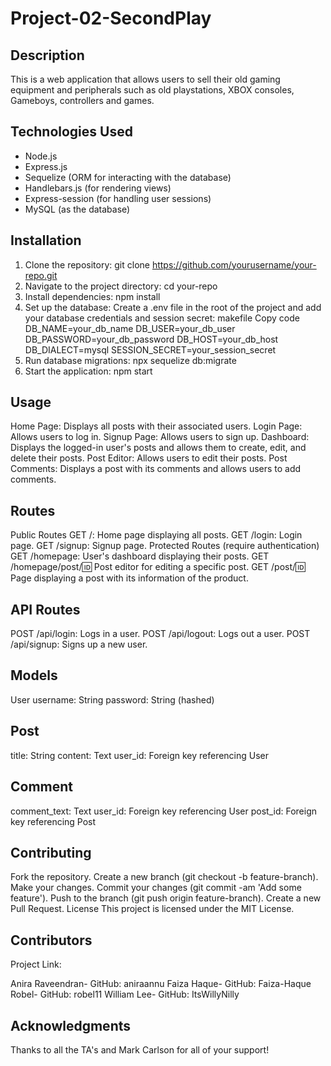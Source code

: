 # Project-02-SecondPlay

## Description
This is a web application that allows users to sell their old gaming equipment and peripherals such as old playstations, XBOX consoles, Gameboys, controllers and games.

## Technologies Used
* Node.js
* Express.js
* Sequelize (ORM for interacting with the database)
* Handlebars.js (for rendering views)
* Express-session (for handling user sessions)
* MySQL (as the database)

## Installation
1. Clone the repository:
git clone https://github.com/yourusername/your-repo.git
2. Navigate to the project directory:
cd your-repo
3. Install dependencies:
npm install
4. Set up the database:
Create a .env file in the root of the project and add your database credentials and session secret:
makefile
Copy code
DB_NAME=your_db_name
DB_USER=your_db_user
DB_PASSWORD=your_db_password
DB_HOST=your_db_host
DB_DIALECT=mysql
SESSION_SECRET=your_session_secret
5. Run database migrations:
npx sequelize db:migrate
6. Start the application:
npm start

## Usage
Home Page: Displays all posts with their associated users.
Login Page: Allows users to log in.
Signup Page: Allows users to sign up.
Dashboard: Displays the logged-in user's posts and allows them to create, edit, and delete their posts.
Post Editor: Allows users to edit their posts.
Post Comments: Displays a post with its comments and allows users to add comments.

## Routes
Public Routes
GET /: Home page displaying all posts.
GET /login: Login page.
GET /signup: Signup page.
Protected Routes (require authentication)
GET /homepage: User's dashboard displaying their posts.
GET /homepage/post/:id: Post editor for editing a specific post.
GET /post/:id: Page displaying a post with its information of the product.

## API Routes
POST /api/login: Logs in a user.
POST /api/logout: Logs out a user.
POST /api/signup: Signs up a new user.

## Models
User
username: String
password: String (hashed)

## Post
title: String
content: Text
user_id: Foreign key referencing User

## Comment
comment_text: Text
user_id: Foreign key referencing User
post_id: Foreign key referencing Post

## Contributing
Fork the repository.
Create a new branch (git checkout -b feature-branch).
Make your changes.
Commit your changes (git commit -am 'Add some feature').
Push to the branch (git push origin feature-branch).
Create a new Pull Request.
License
This project is licensed under the MIT License.

## Contributors
Project Link: 

Anira Raveendran- GitHub: aniraannu
Faiza Haque- GitHub: Faiza-Haque
Robel- GitHub: robel11
William Lee- GitHub: ItsWillyNilly


## Acknowledgments
Thanks to all the TA's and Mark Carlson for all of your support!

